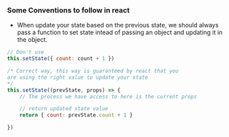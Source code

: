 ### Some Conventions to follow in react

* When update your state based on the previous state, we should always pass a function to set state intead of passing an object and updating it in the object.
```javascript
// Don't use
this.setState({ count: count + 1 })

/* Correct way, this way is guaranteed by react that you
are using the right value to update your state
*/
this.setState((prevState, props) => {
    // The process we have access to here is the current props

    // return updated state value
    return { count: prevState.count + 1 }

})
```